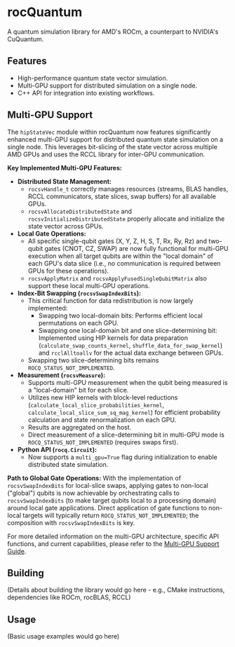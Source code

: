 # rocQuantum
A quantum simulation library for AMD's ROCm, a counterpart to NVIDIA's CuQuantum.

## Features
- High-performance quantum state vector simulation.
- Multi-GPU support for distributed simulation on a single node.
- C++ API for integration into existing workflows.

## Multi-GPU Support

The `hipStateVec` module within rocQuantum now features significantly enhanced multi-GPU support for distributed quantum state simulation on a single node. This leverages bit-slicing of the state vector across multiple AMD GPUs and uses the RCCL library for inter-GPU communication.

**Key Implemented Multi-GPU Features:**
- **Distributed State Management:**
    - `rocsvHandle_t` correctly manages resources (streams, BLAS handles, RCCL communicators, state slices, swap buffers) for all available GPUs.
    - `rocsvAllocateDistributedState` and `rocsvInitializeDistributedState` properly allocate and initialize the state vector across GPUs.
- **Local Gate Operations:**
    - All specific single-qubit gates (X, Y, Z, H, S, T, Rx, Ry, Rz) and two-qubit gates (CNOT, CZ, SWAP) are now fully functional for multi-GPU execution when all target qubits are within the "local domain" of each GPU's data slice (i.e., no communication is required between GPUs for these operations).
    - `rocsvApplyMatrix` and `rocsvApplyFusedSingleQubitMatrix` also support these local multi-GPU operations.
- **Index-Bit Swapping (`rocsvSwapIndexBits`):**
    - This critical function for data redistribution is now largely implemented:
        - Swapping two local-domain bits: Performs efficient local permutations on each GPU.
        - Swapping one local-domain bit and one slice-determining bit: Implemented using HIP kernels for data preparation (`calculate_swap_counts_kernel`, `shuffle_data_for_swap_kernel`) and `rcclAlltoallv` for the actual data exchange between GPUs.
    - Swapping two slice-determining bits remains `ROCQ_STATUS_NOT_IMPLEMENTED`.
- **Measurement (`rocsvMeasure`):**
    - Supports multi-GPU measurement when the qubit being measured is a "local-domain" bit for each slice.
    - Utilizes new HIP kernels with block-level reductions (`calculate_local_slice_probabilities_kernel`, `calculate_local_slice_sum_sq_mag_kernel`) for efficient probability calculation and state renormalization on each GPU.
    - Results are aggregated on the host.
    - Direct measurement of a slice-determining bit in multi-GPU mode is `ROCQ_STATUS_NOT_IMPLEMENTED` (requires swaps first).
- **Python API (`rocq.Circuit`):**
    - Now supports a `multi_gpu=True` flag during initialization to enable distributed state simulation.

**Path to Global Gate Operations:**
With the implementation of `rocsvSwapIndexBits` for local-slice swaps, applying gates to non-local ("global") qubits is now achievable by orchestrating calls to `rocsvSwapIndexBits` (to make target qubits local to a processing domain) around local gate applications. Direct application of gate functions to non-local targets will typically return `ROCQ_STATUS_NOT_IMPLEMENTED`; the composition with `rocsvSwapIndexBits` is key.

For more detailed information on the multi-GPU architecture, specific API functions, and current capabilities, please refer to the [Multi-GPU Support Guide](./rocquantum/src/hipStateVec/MULTI_GPU_GUIDE.md).

## Building
(Details about building the library would go here - e.g., CMake instructions, dependencies like ROCm, rocBLAS, RCCL)

## Usage
(Basic usage examples would go here)
